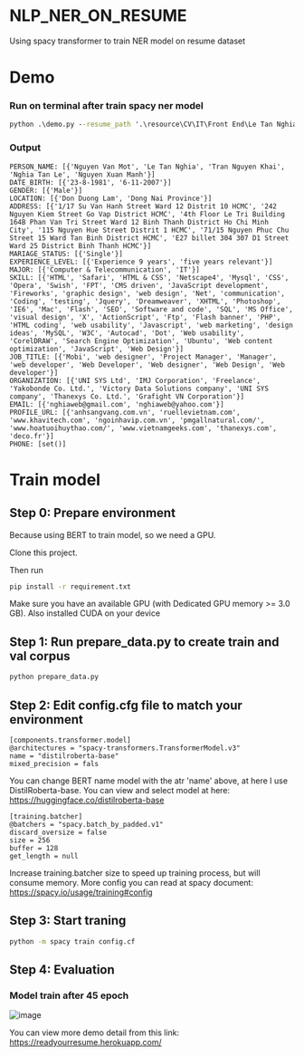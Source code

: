 # NLP_NER_ON_RESUME
Using spacy transformer to train NER model on resume dataset

# Demo
### Run on terminal after train spacy ner model
```cmd
python .\demo.py --resume_path '.\resource\CV\IT\Front End\Le Tan Nghia (Senior Front-end).pdf'
```
### Output
```
PERSON_NAME: [{'Nguyen Van Mot', 'Le Tan Nghia', 'Tran Nguyen Khai', 'Nghia Tan Le', 'Nguyen Xuan Manh'}]
DATE_BIRTH: [{'23-8-1981', '6-11-2007'}]
GENDER: [{'Male'}]
LOCATION: [{'Don Duong Lam', 'Dong Nai Province'}]
ADDRESS: [{'1/17 Su Van Hanh Street Ward 12 Distrit 10 HCMC', '242 Nguyen Kiem Street Go Vap District HCMC', '4th Floor Le Tri Building 164B Phan Van Tri Street Ward 12 Binh Thanh District Ho Chi Minh City', '115 Nguyen Hue Street Distrit 1 HCMC', '71/15 Nguyen Phuc Chu Street 15 Ward Tan Binh District HCMC', 'E27 billet 304 307 D1 Street Ward 25 District Binh Thanh HCMC'}]
MARIAGE_STATUS: [{'Single'}]
EXPERIENCE_LEVEL: [{'Experience 9 years', 'five years relevant'}]
MAJOR: [{'Computer & Telecommunication', 'IT'}]
SKILL: [{'HTML', 'Safari', 'HTML & CSS', 'Netscape4', 'Mysql', 'CSS', 'Opera', 'Swish', 'FPT', 'CMS driven', 'JavaScript development', 'Fireworks', 'graphic design', 'web design', 'Net', 'communication', 'Coding', 'testing', 'Jquery', 'Dreamweaver', 'XHTML', 'Photoshop', 'IE6', 'Mac', 'Flash', 'SEO', 'Software and code', 'SQL', 'MS Office', 'visual design', 'X', 'ActionScript', 'Ftp', 'Flash banner', 'PHP', 'HTML coding', 'web usability', 'Javascript', 'web marketing', 'design ideas', 'MySQL', 'W3C', 'Autocad', 'Dot', 'Web usability', 'CorelDRAW', 'Search Engine Optimization', 'Ubuntu', 'Web content optimization', 'JavaScript', 'Web Design'}]
JOB_TITLE: [{'Mobi', 'web designer', 'Project Manager', 'Manager', 'web developer', 'Web Developer', 'Web designer', 'Web Design', 'Web developer'}]
ORGANIZATION: [{'UNI SYS Ltd', 'IMJ Corporation', 'Freelance', 'Yakobonde Co. Ltd.', 'Victory Data Solutions company', 'UNI SYS company', 'Thanexys Co. Ltd.', 'Grafight VN Corporation'}]
EMAIL: [{'nghiaweb@gmail.com', 'nghiaweb@yahoo.com'}]
PROFILE_URL: [{'anhsangvang.com.vn', 'ruellevietnam.com', 'www.khavitech.com', 'ngoinhavip.com.vn', 'pmgallnatural.com/', 'www.hoatuoihuythao.com/', 'www.vietnamgeeks.com', 'thanexys.com', 'deco.fr'}]
PHONE: [set()]
```

# Train model
## Step 0: Prepare environment
Because using BERT to train model, so we need a GPU.

Clone this project.

Then run
```cmd
pip install -r requirement.txt
```

Make sure you have an available GPU (with Dedicated GPU memory >= 3.0 GB). Also installed CUDA on your device


## Step 1: Run prepare_data.py to create train and val corpus
```cmd
python prepare_data.py
```
## Step 2: Edit config.cfg file to match your environment
```
[components.transformer.model]
@architectures = "spacy-transformers.TransformerModel.v3"
name = "distilroberta-base"
mixed_precision = fals
```
You can change BERT name model with the atr 'name' above, at here I use DistilRoberta-base. You can view and select model at here: https://huggingface.co/distilroberta-base

```
[training.batcher]
@batchers = "spacy.batch_by_padded.v1"
discard_oversize = false
size = 256 
buffer = 128 
get_length = null
```
Increase training.batcher size to speed up training process, but will consume memory.
More config you can read at spacy document: https://spacy.io/usage/training#config

## Step 3: Start traning
```cmd
python -m spacy train config.cf
```

## Step 4: Evaluation

### Model train after 45 epoch
![image](https://user-images.githubusercontent.com/57226852/170948579-4d11785e-bf96-40e4-b4f4-a9256cc2421a.png)

You can view more demo detail from this link: https://readyourresume.herokuapp.com/
